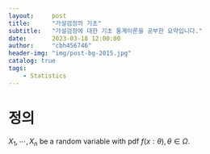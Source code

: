 ```yaml
---
layout:     post
title:      "가설검정의 기초"
subtitle:   "가설검정에 대한 기초 통계이론을 공부한 요약입니다."
date:       2023-03-18 12:00:00
author:     "cbh456746"
header-img: "img/post-bg-2015.jpg"
catalog: true
tags:
    - Statistics
---
```


# 정의
$X_1, \cdots, X_n$ be a random variable with pdf $f(x:\theta), \theta \in \Omega$.
